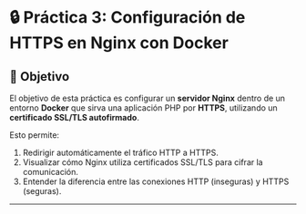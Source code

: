 # 🔒 Práctica 3: Configuración de HTTPS en Nginx con Docker

## 🎯 Objetivo

El objetivo de esta práctica es configurar un **servidor Nginx** dentro de un entorno **Docker** que sirva una aplicación PHP por **HTTPS**, utilizando un **certificado SSL/TLS autofirmado**.

Esto permite:
1.  Redirigir automáticamente el tráfico HTTP a HTTPS.
2.  Visualizar cómo Nginx utiliza certificados SSL/TLS para cifrar la comunicación.
3.  Entender la diferencia entre las conexiones HTTP (inseguras) y HTTPS (seguras).

---
